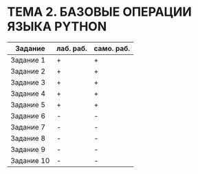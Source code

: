# ТЕМА 2. БАЗОВЫЕ ОПЕРАЦИИ ЯЗЫКА PYTHON

| Задание     | лаб. раб. | само. раб. |
|-------------|-----------|------------|
| Задание 1   | +         | +          |
| Задание 2   | +         | +          |
| Задание 3   | +         | +          |
| Задание 4   | +         | +          |
| Задание 5   | +         | +          |
| Задание 6   | -         | -          |
| Задание 7   | -         | -          |
| Задание 8   | -         | -          |
| Задание 9   | -         | -          |
| Задание 10  | -         | -          |
